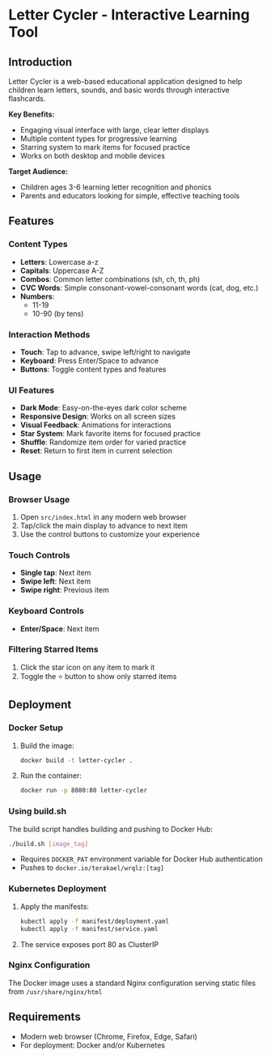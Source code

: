 # Letter Cycler - Interactive Learning Tool

## Introduction

Letter Cycler is a web-based educational application designed to help children learn letters, sounds, and basic words through interactive flashcards. 

**Key Benefits:**
- Engaging visual interface with large, clear letter displays
- Multiple content types for progressive learning
- Starring system to mark items for focused practice
- Works on both desktop and mobile devices

**Target Audience:**
- Children ages 3-6 learning letter recognition and phonics
- Parents and educators looking for simple, effective teaching tools

## Features

### Content Types
- **Letters**: Lowercase a-z
- **Capitals**: Uppercase A-Z
- **Combos**: Common letter combinations (sh, ch, th, ph)
- **CVC Words**: Simple consonant-vowel-consonant words (cat, dog, etc.)
- **Numbers**: 
  - 11-19
  - 10-90 (by tens)

### Interaction Methods
- **Touch**: Tap to advance, swipe left/right to navigate
- **Keyboard**: Press Enter/Space to advance
- **Buttons**: Toggle content types and features

### UI Features
- **Dark Mode**: Easy-on-the-eyes dark color scheme
- **Responsive Design**: Works on all screen sizes
- **Visual Feedback**: Animations for interactions
- **Star System**: Mark favorite items for focused practice
- **Shuffle**: Randomize item order for varied practice
- **Reset**: Return to first item in current selection

## Usage

### Browser Usage
1. Open `src/index.html` in any modern web browser
2. Tap/click the main display to advance to next item
3. Use the control buttons to customize your experience

### Touch Controls
- **Single tap**: Next item
- **Swipe left**: Next item
- **Swipe right**: Previous item

### Keyboard Controls
- **Enter/Space**: Next item

### Filtering Starred Items
1. Click the star icon on any item to mark it
2. Toggle the ⭐ button to show only starred items

## Deployment

### Docker Setup
1. Build the image:
   ```bash
   docker build -t letter-cycler .
   ```
2. Run the container:
   ```bash
   docker run -p 8080:80 letter-cycler
   ```

### Using build.sh
The build script handles building and pushing to Docker Hub:
```bash
./build.sh [image_tag]
```
- Requires `DOCKER_PAT` environment variable for Docker Hub authentication
- Pushes to `docker.io/terakael/wrqlz:[tag]`

### Kubernetes Deployment
1. Apply the manifests:
   ```bash
   kubectl apply -f manifest/deployment.yaml
   kubectl apply -f manifest/service.yaml
   ```
2. The service exposes port 80 as ClusterIP

### Nginx Configuration
The Docker image uses a standard Nginx configuration serving static files from `/usr/share/nginx/html`

## Requirements
- Modern web browser (Chrome, Firefox, Edge, Safari)
- For deployment: Docker and/or Kubernetes